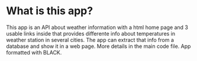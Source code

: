 # What is this app?
This app is an API about weather information with a html home page and 3 usable links inside that provides differente info about temperatures in weather station in several cities. 
The app can extract that info from a database and show it in a web page. More details in the main code file.
App formatted with BLACK.
